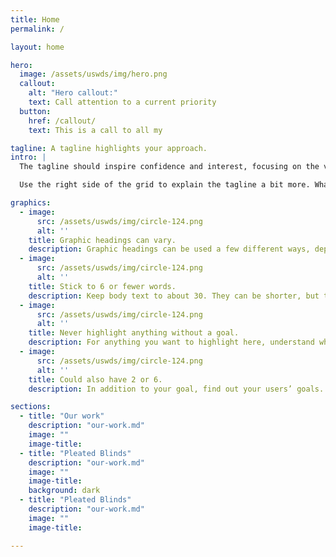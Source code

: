 ```yaml
---
title: Home
permalink: /

layout: home

hero:
  image: /assets/uswds/img/hero.png
  callout:
    alt: "Hero callout:"
    text: Call attention to a current priority
  button:
    href: /callout/
    text: This is a call to all my

tagline: A tagline highlights your approach.
intro: |
  The tagline should inspire confidence and interest, focusing on the value that your overall approach offers to your audience. Use a heading typeface and keep your tagline to just a few words, and don’t confuse or mystify.

  Use the right side of the grid to explain the tagline a bit more. What are your goals? How do you do your work? Write in the present tense, and stay brief here. People who are interested can find details on internal pages.

graphics:
  - image:
      src: /assets/uswds/img/circle-124.png
      alt: ''
    title: Graphic headings can vary.
    description: Graphic headings can be used a few different ways, depending on what your landing page is for. Highlight your values, specific program areas, or results.
  - image:
      src: /assets/uswds/img/circle-124.png
      alt: ''
    title: Stick to 6 or fewer words.
    description: Keep body text to about 30. They can be shorter, but try to be somewhat balanced across all four. It creates a clean appearance with good spacing.
  - image:
      src: /assets/uswds/img/circle-124.png
      alt: ''
    title: Never highlight anything without a goal.
    description: For anything you want to highlight here, understand what your users know now, and what activity or impression you want from them after they see it.
  - image:
      src: /assets/uswds/img/circle-124.png
      alt: ''
    title: Could also have 2 or 6.
    description: In addition to your goal, find out your users’ goals. What do they want to know or do that supports your mission? Use these headings to show those.

sections:
  - title: "Our work"
    description: "our-work.md"
    image: ""
    image-title:
  - title: "Pleated Blinds"
    description: "our-work.md"
    image: ""
    image-title:
    background: dark
  - title: "Pleated Blinds"
    description: "our-work.md"
    image: ""
    image-title:

---
```

